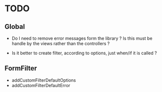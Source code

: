 TODO
==================

Global
-----------------
 * Do I need to remove error messages form the library ?
 Is this must be handle by the views rather than the controllers ?

 * Is it better to create filter, according to options, just when/if it is called ?



FormFilter
-----------------

 * addCustomFilterDefaultOptions
 * addCustomFilterDefaultError